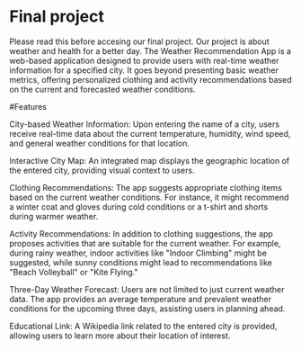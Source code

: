 # Final project

Please read this before accesing our final project. Our project is about weather and health for a better day. The Weather Recommendation App is a web-based application designed to provide users with real-time weather information for a specified city. It goes beyond presenting basic weather metrics, offering personalized clothing and activity recommendations based on the current and forecasted weather conditions.

#Features

City-based Weather Information: Upon entering the name of a city, users receive real-time data about the current temperature, humidity, wind speed, and general weather conditions for that location.

Interactive City Map: An integrated map displays the geographic location of the entered city, providing visual context to users.

Clothing Recommendations: The app suggests appropriate clothing items based on the current weather conditions. For instance, it might recommend a winter coat and gloves during cold conditions or a t-shirt and shorts during warmer weather.

Activity Recommendations: In addition to clothing suggestions, the app proposes activities that are suitable for the current weather. For example, during rainy weather, indoor activities like "Indoor Climbing" might be suggested, while sunny conditions might lead to recommendations like "Beach Volleyball" or "Kite Flying."

Three-Day Weather Forecast: Users are not limited to just current weather data. The app provides an average temperature and prevalent weather conditions for the upcoming three days, assisting users in planning ahead.

Educational Link: A Wikipedia link related to the entered city is provided, allowing users to learn more about their location of interest.
